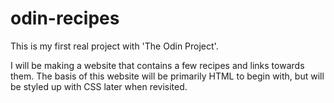 # odin-recipes
This is my first real project with 'The Odin Project'.

I will be making a website that contains a few recipes and links
towards them. The basis of this website will be primarily HTML to
begin with, but will be styled up with CSS later when revisited.